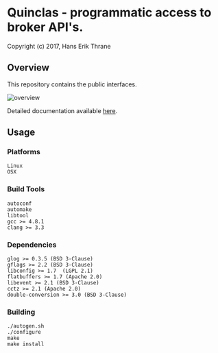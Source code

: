 # Quinclas - programmatic access to broker API's.

Copyright (c) 2017, Hans Erik Thrane

## Overview

This repository contains the public interfaces.

![overview](https://github.com/quinclas/tradingapi/blob/gh-pages/_images/design.png)

Detailed documentation available [here](https://quinclas.github.io/tradingapi/index.html).

## Usage

### Platforms

    Linux
    OSX

### Build Tools

    autoconf
    automake
    libtool
    gcc >= 4.8.1
    clang >= 3.3

### Dependencies

    glog >= 0.3.5 (BSD 3-Clause)
    gflags >= 2.2 (BSD 3-Clause)
    libconfig >= 1.7  (LGPL 2.1)
    flatbuffers >= 1.7 (Apache 2.0)
    libevent >= 2.1 (BSD 3-Clause)
    cctz >= 2.1 (Apache 2.0)
    double-conversion >= 3.0 (BSD 3-Clause)

### Building

    ./autogen.sh
    ./configure
    make
    make install
